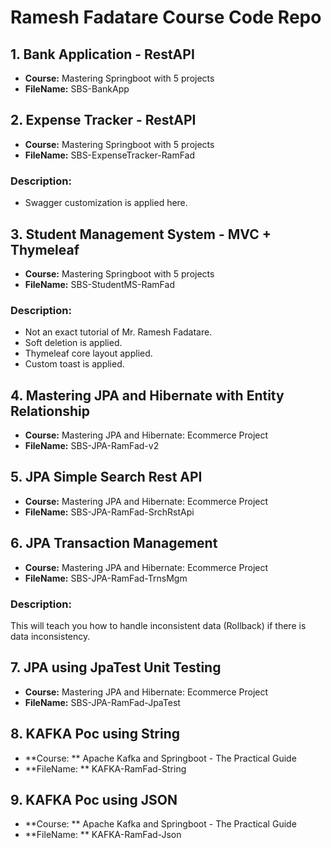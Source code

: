 # Ramesh Fadatare Course Code Repo

## 1. Bank Application - RestAPI
- **Course:** Mastering Springboot with 5 projects
- **FileName:** SBS-BankApp

## 2. Expense Tracker - RestAPI
- **Course:** Mastering Springboot with 5 projects
- **FileName:** SBS-ExpenseTracker-RamFad

### Description:
- Swagger customization is applied here.

## 3. Student Management System - MVC + Thymeleaf
- **Course:** Mastering Springboot with 5 projects
- **FileName:** SBS-StudentMS-RamFad

### Description:
- Not an exact tutorial of Mr. Ramesh Fadatare.
- Soft deletion is applied.
- Thymeleaf core layout applied.
- Custom toast is applied.

## 4. Mastering JPA and Hibernate with Entity Relationship
- **Course:** Mastering JPA and Hibernate: Ecommerce Project
- **FileName:** SBS-JPA-RamFad-v2

## 5. JPA Simple Search Rest API
- **Course:** Mastering JPA and Hibernate: Ecommerce Project
- **FileName:** SBS-JPA-RamFad-SrchRstApi

## 6. JPA Transaction Management
- **Course:** Mastering JPA and Hibernate: Ecommerce Project
- **FileName:** SBS-JPA-RamFad-TrnsMgm

### Description:
This will teach you how to handle inconsistent data (Rollback) if there is data inconsistency.

## 7. JPA using JpaTest Unit Testing
- **Course:** Mastering JPA and Hibernate: Ecommerce Project
- **FileName:** SBS-JPA-RamFad-JpaTest
	
## 8. KAFKA Poc using String
- **Course: ** Apache Kafka and Springboot - The Practical Guide
- **FileName: ** KAFKA-RamFad-String

## 9. KAFKA Poc using JSON
- **Course: ** Apache Kafka and Springboot - The Practical Guide
- **FileName: ** KAFKA-RamFad-Json










	
	
